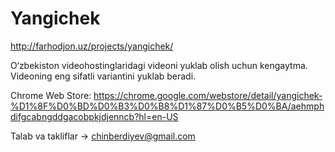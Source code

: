 Yangichek
=============

http://farhodjon.uz/projects/yangichek/

O‘zbekiston videohostinglaridagi videoni yuklab olish uchun kengaytma. Videoning eng sifatli variantini yuklab beradi.

Chrome Web Store:
https://chrome.google.com/webstore/detail/yangichek-%D1%8F%D0%BD%D0%B3%D0%B8%D1%87%D0%B5%D0%BA/aehmphdifgcabngddgacobpkjdjenncb?hl=en-US

Talab va takliflar → chinberdiyev@gmail.com
